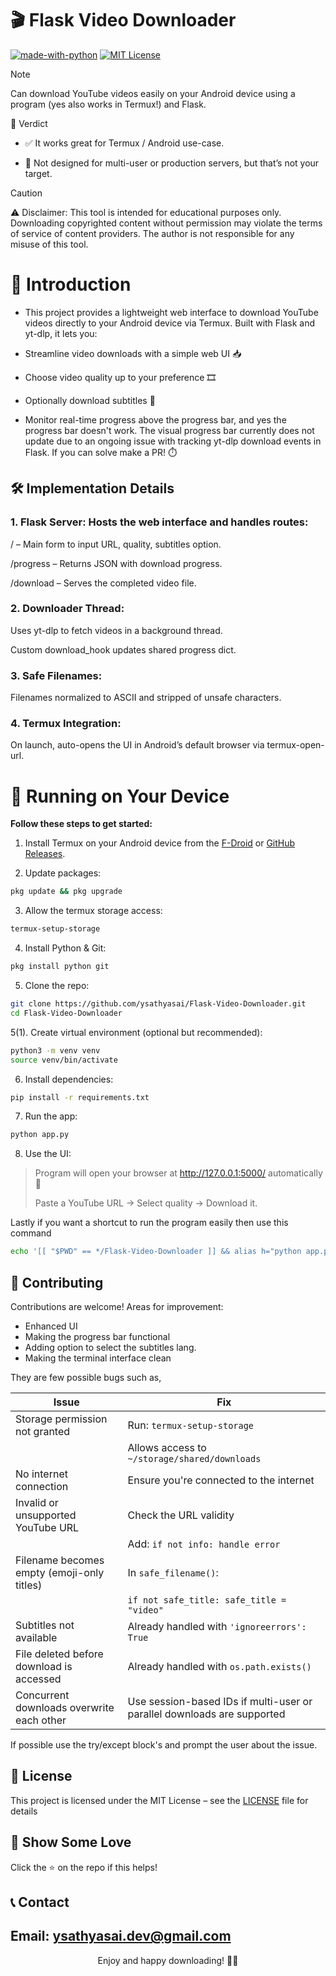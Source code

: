 # 🎬 Flask Video Downloader

[![made-with-python](https://img.shields.io/badge/Made%20with-Python-1f425f.svg)](https://www.python.org/)
[![MIT License](https://img.shields.io/badge/License-MIT%20-blue.svg)](https://choosealicense.com/licenses/mit/)


> [!NOTE]
> Can download YouTube videos easily on your Android device using a program (yes also works in Termux!) and Flask.

🧠 Verdict

- ✅ It works great for Termux / Android use-case.

- 🚫 Not designed for multi-user or production servers, but that’s not your target.

> [!CAUTION]
> ⚠️ Disclaimer: This tool is intended for educational purposes only.
> Downloading copyrighted content without permission may violate the terms of service of content providers.
> The author is not responsible for any misuse of this tool.


# 🚀 Introduction

- This project provides a lightweight web interface to download YouTube videos directly to your Android device via Termux. Built with Flask and yt-dlp, it lets you:

- Streamline video downloads with a simple web UI 📥

- Choose video quality up to your preference 🎞️

- Optionally download subtitles 📄

- Monitor real-time progress above the progress bar, and yes the progress bar doesn't work. The visual progress bar currently does not update due to an ongoing issue with tracking yt-dlp download events in Flask. If you can solve make a PR! ⏱️


## 🛠️ Implementation Details

### 1. Flask Server: Hosts the web interface and handles routes:

/ – Main form to input URL, quality, subtitles option.

/progress – Returns JSON with download progress.

/download – Serves the completed video file.

### 2. Downloader Thread:

Uses yt-dlp to fetch videos in a background thread.

Custom download_hook updates shared progress dict.

### 3. Safe Filenames:

Filenames normalized to ASCII and stripped of unsafe characters.

### 4. Termux Integration:

On launch, auto-opens the UI in Android’s default browser via termux-open-url.

# 🚀 Running on Your Device

**Follow these steps to get started:**

1. Install Termux on your Android device from the [F-Droid](https://f-droid.org/en/packages/com.termux/) or [GitHub Releases](https://github.com/termux/termux-app/releases).


2. Update packages:

```bash
pkg update && pkg upgrade
```

3. Allow the termux storage access:

```bash
termux-setup-storage
```

4. Install Python & Git:

```bash
pkg install python git
```

5. Clone the repo:

```bash
git clone https://github.com/ysathyasai/Flask-Video-Downloader.git
cd Flask-Video-Downloader
```

5(1). Create virtual environment (optional but recommended):

```bash
python3 -m venv venv
source venv/bin/activate
```

6. Install dependencies:

```bash
pip install -r requirements.txt
```

7. Run the app:

```bash
python app.py
```

8. Use the UI:

> Program will open your browser at http://127.0.0.1:5000/ automatically 📱
>
> Paste a YouTube URL → Select quality → Download it.

Lastly if you want a shortcut to run the program easily then use this command

```bash
echo '[[ "$PWD" == */Flask-Video-Downloader ]] && alias h="python app.py"' >> ~/.bashrc && source ~/.bashrc
```

## 🤝 Contributing

Contributions are welcome! Areas for improvement:
- Enhanced UI
- Making the progress bar functional
- Adding option to select the subtitles lang.
- Making the terminal interface clean

They are few possible bugs such as,

| **Issue**                                  | **Fix**                                                                 |
|--------------------------------------------|--------------------------------------------------------------------------|
| Storage permission not granted             | Run: `termux-setup-storage`                                             |
|                                            | Allows access to `~/storage/shared/downloads`                             |
| No internet connection                     | Ensure you're connected to the internet                                 |
| Invalid or unsupported YouTube URL         | Check the URL validity                                                  |
|                                            | Add: `if not info: handle error`                                        |
| Filename becomes empty (emoji-only titles) | In `safe_filename()`:                                                   |
|                                            | `if not safe_title: safe_title = "video"`                                |
| Subtitles not available                    | Already handled with `'ignoreerrors': True`                             |
| File deleted before download is accessed   | Already handled with `os.path.exists()`                                 |
| Concurrent downloads overwrite each other  | Use session-based IDs if multi-user or parallel downloads are supported |

If possible use the try/except block's and prompt the user about the issue.

## 📝 License

This project is licensed under the MIT License – see the [LICENSE](LICENSE) file for details

## 🌟 Show Some Love

Click the ⭐️ on the repo if this helps!

## 📞 Contact

Email: ysathyasai.dev@gmail.com
---
<p align="center">Enjoy and happy downloading! 🎉📲</p>
